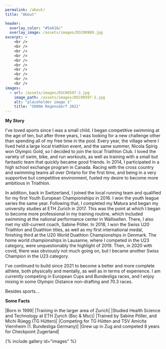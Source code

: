 ```yaml
---
permalink: /about/
title: "About"

header:
  overlay_color: "#5e616c"
  overlay_image: /assets/images/DSC00989.jpg
excerpt: >
    <br />
    <br />
    <br />
    <br />
    <br />
    <br />
    <br />
    <br />
    <br />
    <br />  
images:
  - url: /assets/images/DSC00597-2.jpg
    image_path: /assets/images/DSC00597-2.jpg
    alt: "placeholder image 1"
    title: "5000m Regensdorf 2021"
---
```



**My Story**

I've loved sports since I was a small child. I began competitive swimming at the age of ten, but after three years, I was looking for a new challenge other than spending all of my free time in the pool. Every year, the village where I lived held a large local triathlon event, and the same summer, Nicola Spirig won Olympic Gold, so I decided to join the local Triathlon Club. I loved the variety of swim, bike, and run workouts, as well as training with a small but fantastic team that quickly became good friends. In 2014, I participated in a high school exchange program in Canada. Racing with the cross country and swimming teams all over Ontario for the first time, and being in a very supportive but competitive environment, fueled my desire to become more ambitious in Triathlon. 

In addition, back in Switzerland, I joined the local running team and qualified for my first Youth European Championships in 2016. I won the youth league series the same year. Following that, I completed my Matura and began my university studies at ETH Zurich in 2017. This was the point at which I began to become more professional in my training routine, which included swimming at the national performance center in Wallisellen. There, I also met my still-current coach, Sabine Pöller. In 2018, I won the Swiss U20 Triathlon and Duathlon titles, as well as my first international medal, finishing third at the U20 World Duathlon Championships in Denmark. The home world championships in Lausanne, where I competed in the U23 category, were unquestionably the highlight of 2019. Then, in 2020 with covid, there was obviously not much going on, but I became another Swiss Champion in the U23 category. 

I've continued to build since 2021 to become a better and more complete athlete, both physically and mentally, as well as in terms of experience. I am currently competing in European Cups and Bundesliga races, and I enjoy mixing in some Olympic Distance non-drafting and 70.3 races.

Besides sports...

**Some Facts**
<style>
td, th {
   border: none!important;
}
</style>

|Born in 1999|
|Training in the larger area of Zurich|
|Studied Health Science and Technology at ETH Zurich (Bsc & Msc)|
|Trained by Sabine Pöller, and Michi Rüegg (TG Hütten)|
|Competing for TG Hütten and TSV Amicita Viernheim (1. Bundesliga Germany)|
|Grew up in Zug and competed 8 years for Checkpoint Zugerland|



{% include gallery id="images" %}
